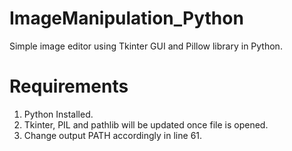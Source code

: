 # ImageManipulation_Python
Simple image editor using Tkinter GUI and Pillow library in Python. 

# Requirements
1. Python Installed.
2. Tkinter, PIL and pathlib will be updated once file is opened.
3. Change output PATH accordingly in line 61.

